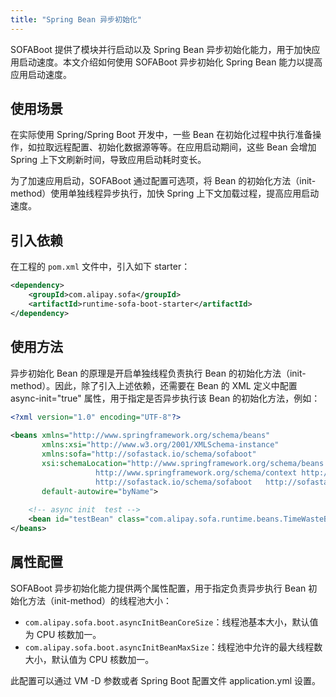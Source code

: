 ```yaml
---
title: "Spring Bean 异步初始化"
---
```


SOFABoot 提供了模块并行启动以及 Spring Bean 异步初始化能力，用于加快应用启动速度。本文介绍如何使用 SOFABoot 异步初始化 Spring Bean 能力以提高应用启动速度。

## 使用场景

在实际使用 Spring/Spring Boot 开发中，一些 Bean 在初始化过程中执行准备操作，如拉取远程配置、初始化数据源等等。在应用启动期间，这些 Bean 会增加 Spring 上下文刷新时间，导致应用启动耗时变长。

为了加速应用启动，SOFABoot 通过配置可选项，将 Bean 的初始化方法（init-method）使用单独线程异步执行，加快 Spring 上下文加载过程，提高应用启动速度。

## 引入依赖

在工程的 `pom.xml` 文件中，引入如下 starter：

```xml
<dependency>
    <groupId>com.alipay.sofa</groupId>
    <artifactId>runtime-sofa-boot-starter</artifactId>
</dependency>
```

## 使用方法
异步初始化 Bean 的原理是开启单独线程负责执行 Bean 的初始化方法（init-method）。因此，除了引入上述依赖，还需要在 Bean 的 XML 定义中配置 async-init="true" 属性，用于指定是否异步执行该 Bean 的初始化方法，例如：

```xml
<?xml version="1.0" encoding="UTF-8"?>
 
<beans xmlns="http://www.springframework.org/schema/beans"
       xmlns:xsi="http://www.w3.org/2001/XMLSchema-instance"
       xmlns:sofa="http://sofastack.io/schema/sofaboot"
       xsi:schemaLocation="http://www.springframework.org/schema/beans http://www.springframework.org/schema/beans/spring-beans.xsd
	               http://www.springframework.org/schema/context http://www.springframework.org/schema/context/spring-context.xsd
				   http://sofastack.io/schema/sofaboot   http://sofastack.io/schema/sofaboot.xsd"
       default-autowire="byName">
	   
    <!-- async init  test -->
    <bean id="testBean" class="com.alipay.sofa.runtime.beans.TimeWasteBean" init-method="init" async-init="true"/>
</beans>
```

## 属性配置
SOFABoot 异步初始化能力提供两个属性配置，用于指定负责异步执行 Bean 初始化方法（init-method）的线程池大小：

- `com.alipay.sofa.boot.asyncInitBeanCoreSize`：线程池基本大小，默认值为 CPU 核数加一。
- `com.alipay.sofa.boot.asyncInitBeanMaxSize`：线程池中允许的最大线程数大小，默认值为 CPU 核数加一。

此配置可以通过 VM -D 参数或者 Spring Boot 配置文件 application.yml 设置。

